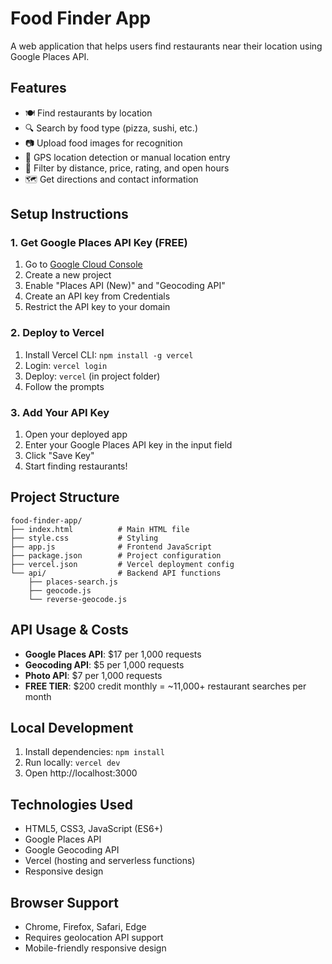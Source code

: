 # Food Finder App

A web application that helps users find restaurants near their location using Google Places API.

## Features

- 🍽️ Find restaurants by location
- 🔍 Search by food type (pizza, sushi, etc.)
- 📷 Upload food images for recognition
- 📍 GPS location detection or manual location entry
- 🎯 Filter by distance, price, rating, and open hours
- 🗺️ Get directions and contact information

## Setup Instructions

### 1. Get Google Places API Key (FREE)

1. Go to [Google Cloud Console](https://console.cloud.google.com/)
2. Create a new project
3. Enable "Places API (New)" and "Geocoding API"
4. Create an API key from Credentials
5. Restrict the API key to your domain

### 2. Deploy to Vercel

1. Install Vercel CLI: `npm install -g vercel`
2. Login: `vercel login`
3. Deploy: `vercel` (in project folder)
4. Follow the prompts

### 3. Add Your API Key

1. Open your deployed app
2. Enter your Google Places API key in the input field
3. Click "Save Key"
4. Start finding restaurants!

## Project Structure

```
food-finder-app/
├── index.html          # Main HTML file
├── style.css           # Styling
├── app.js              # Frontend JavaScript
├── package.json        # Project configuration
├── vercel.json         # Vercel deployment config
└── api/                # Backend API functions
    ├── places-search.js
    ├── geocode.js
    └── reverse-geocode.js
```

## API Usage & Costs

- **Google Places API**: $17 per 1,000 requests
- **Geocoding API**: $5 per 1,000 requests
- **Photo API**: $7 per 1,000 requests
- **FREE TIER**: $200 credit monthly = ~11,000+ restaurant searches per month

## Local Development

1. Install dependencies: `npm install`
2. Run locally: `vercel dev`
3. Open http://localhost:3000

## Technologies Used

- HTML5, CSS3, JavaScript (ES6+)
- Google Places API
- Google Geocoding API
- Vercel (hosting and serverless functions)
- Responsive design

## Browser Support

- Chrome, Firefox, Safari, Edge
- Requires geolocation API support
- Mobile-friendly responsive design
